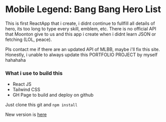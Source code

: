 # Mobile Legend: Bang Bang Hero List

This is first ReactApp that i create, i didnt continue to fullfill all details of hero, its too long to type every skill, emblem, etc. There is no official API that Moonton give to us and this app i create when i didnt learn JSON or fetching (LOL, peace).

Pls contact me if there are an updated API of MLBB, maybe i'll fix this site. Honestly, i unable to always update this PORTFOLIO PROJECT by myself hahahaha

### What i use to build this

- React JS
- Tailwind CSS
- GH Page to build and deploy on github

Just clone this git and `npm install `

New version is [here](https://github.com/alfianahar/MobileLegend-HeroList)
